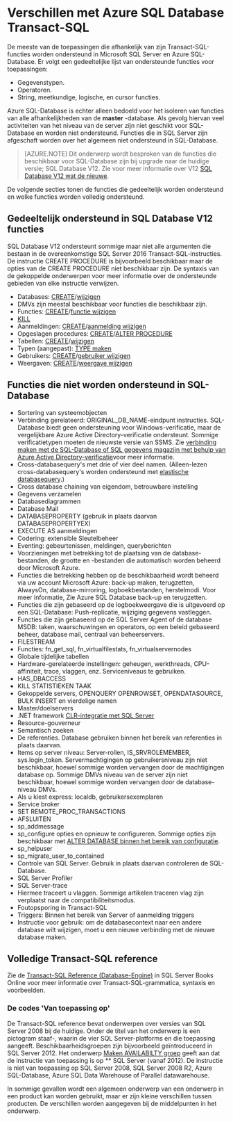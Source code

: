 <properties
   pageTitle="Niet ondersteund in Azure SQL Database T-SQL | Microsoft Azure"
   description="Transact-SQL-instructies die minder dan volledig worden ondersteund in Azure SQL-Database"
   services="sql-database"
   documentationCenter=""
   authors="BYHAM"
   manager="jhubbard"
   editor=""
   tags=""/>

<tags
   ms.service="sql-database"
   ms.devlang="na"
   ms.topic="article"
   ms.tgt_pltfrm="na"
   ms.workload="data-management"
   ms.date="08/30/2016"
   ms.author="rick.byham@microsoft.com"/>

# <a name="azure-sql-database-transact-sql-differences"></a>Verschillen met Azure SQL Database Transact-SQL


De meeste van de toepassingen die afhankelijk van zijn Transact-SQL-functies worden ondersteund in Microsoft SQL Server en Azure SQL-Database. Er volgt een gedeeltelijke lijst van ondersteunde functies voor toepassingen:

- Gegevenstypen.
- Operatoren.
- String, meetkundige, logische, en cursor functies.

Azure SQL-Database is echter alleen bedoeld voor het isoleren van functies van alle afhankelijkheden van de **master** -database. Als gevolg hiervan veel activiteiten van het niveau van de server zijn niet geschikt voor SQL-Database en worden niet ondersteund. Functies die in SQL Server zijn afgeschaft worden over het algemeen niet ondersteund in SQL-Database.

> [AZURE.NOTE]
> Dit onderwerp wordt besproken van de functies die beschikbaar voor SQL-Database zijn bij upgrade naar de huidige versie; SQL Database V12. Zie voor meer informatie over V12 [SQL Database V12 wat de nieuwe](sql-database-v12-whats-new.md).

De volgende secties tonen de functies die gedeeltelijk worden ondersteund en welke functies worden volledig ondersteund.


## <a name="features-partially-supported-in-sql-database-v12"></a>Gedeeltelijk ondersteund in SQL Database V12 functies

SQL Database V12 ondersteunt sommige maar niet alle argumenten die bestaan in de overeenkomstige SQL Server 2016 Transact-SQL-instructies. De instructie CREATE PROCEDURE is bijvoorbeeld beschikbaar maar de opties van de CREATE PROCEDURE niet beschikbaar zijn. De syntaxis van de gekoppelde onderwerpen voor meer informatie over de ondersteunde gebieden van elke instructie verwijzen.

- Databases: [CREATE](https://msdn.microsoft.com/library/dn268335.aspx )/[wijzigen](https://msdn.microsoft.com/library/ms174269.aspx)
- DMVs zijn meestal beschikbaar voor functies die beschikbaar zijn.
- Functies: [CREATE](https://msdn.microsoft.com/library/ms186755.aspx)/[functie wijzigen](https://msdn.microsoft.com/library/ms186967.aspx)
- [KILL](https://msdn.microsoft.com/library/ms173730.aspx) 
- Aanmeldingen: [CREATE](https://msdn.microsoft.com/library/ms189751.aspx)/[aanmelding wijzigen](https://msdn.microsoft.com/library/ms189828.aspx)
- Opgeslagen procedures: [CREATE](https://msdn.microsoft.com/library/ms187926.aspx)/[ALTER PROCEDURE](https://msdn.microsoft.com/library/ms189762.aspx)
- Tabellen: [CREATE](https://msdn.microsoft.com/library/dn305849.aspx)/[wijzigen](https://msdn.microsoft.com/library/ms190273.aspx)
- Typen (aangepast): [TYPE maken](https://msdn.microsoft.com/library/ms175007.aspx)
- Gebruikers: [CREATE](https://msdn.microsoft.com/library/ms173463.aspx)/[gebruiker wijzigen](https://msdn.microsoft.com/library/ms176060.aspx)
- Weergaven: [CREATE](https://msdn.microsoft.com/library/ms187956.aspx)/[weergave wijzigen](https://msdn.microsoft.com/library/ms173846.aspx)

## <a name="features-not-supported-in-sql-database"></a>Functies die niet worden ondersteund in SQL-Database

- Sortering van systeemobjecten
- Verbinding gerelateerd: ORIGINAL_DB_NAME-eindpunt instructies. SQL-Database biedt geen ondersteuning voor Windows-verificatie, maar de vergelijkbare Azure Active Directory-verificatie ondersteunt. Sommige verificatietypen moeten de nieuwste versie van SSMS. Zie [verbinding maken met de SQL-Database of SQL gegevens magazijn met behulp van Azure Active Directory-verificatie](sql-database-aad-authentication.md)voor meer informatie.
- Cross-databasequery's met drie of vier deel namen. (Alleen-lezen cross-databasequery's worden ondersteund met [elastische databasequery](sql-database-elastic-query-overview.md).)
- Cross database chaining van eigendom, betrouwbare instelling
- Gegevens verzamelen
- Databasediagrammen
- Database Mail
- DATABASEPROPERTY (gebruik in plaats daarvan DATABASEPROPERTYEX)
- EXECUTE AS aanmeldingen
- Codering: extensible Sleutelbeheer
- Eventing: gebeurtenissen, meldingen, queryberichten
- Voorzieningen met betrekking tot de plaatsing van de database-bestanden, de grootte en -bestanden die automatisch worden beheerd door Microsoft Azure.
- Functies die betrekking hebben op de beschikbaarheid wordt beheerd via uw account Microsoft Azure: back-up maken, terugzetten, AlwaysOn, database-mirroring, logboekbestanden, herstelmodi. Voor meer informatie, Zie Azure SQL Database back-up en terugzetten.
- Functies die zijn gebaseerd op de logboekweergave die is uitgevoerd op een SQL-Database: Push-replicatie, wijziging gegevens vastleggen.
- Functies die zijn gebaseerd op de SQL Server Agent of de database MSDB: taken, waarschuwingen en operators, op een beleid gebaseerd beheer, database mail, centraal van beheerservers.
- FILESTREAM
- Functies: fn_get_sql, fn_virtualfilestats, fn_virtualservernodes
- Globale tijdelijke tabellen
- Hardware-gerelateerde instellingen: geheugen, werkthreads, CPU-affiniteit, trace, vlaggen, enz. Serviceniveaus te gebruiken.
- HAS_DBACCESS
- KILL STATISTIEKEN TAAK
- Gekoppelde servers, OPENQUERY OPENROWSET, OPENDATASOURCE, BULK INSERT en vierdelige namen
- Master/doelservers
- .NET framework [CLR-integratie met SQL Server](http://msdn.microsoft.com/library/ms254963.aspx)
- Resource-gouverneur
- Semantisch zoeken
- De referenties. Database gebruiken binnen het bereik van referenties in plaats daarvan.
- Items op server niveau: Server-rollen, IS_SRVROLEMEMBER, sys.login_token. Servermachtigingen op gebruikersniveau zijn niet beschikbaar, hoewel sommige worden vervangen door de machtigingen database op. Sommige DMVs niveau van de server zijn niet beschikbaar, hoewel sommige worden vervangen door de database-niveau DMVs.
- Als u kiest express: localdb, gebruikersexemplaren
- Service broker
- SET REMOTE_PROC_TRANSACTIONS
- AFSLUITEN
- sp_addmessage
- sp_configure opties en opnieuw te configureren. Sommige opties zijn beschikbaar met [ALTER DATABASE binnen het bereik van configuratie](https://msdn.microsoft.com/library/mt629158.aspx).
- sp_helpuser
- sp_migrate_user_to_contained
- Controle van SQL Server. Gebruik in plaats daarvan controleren de SQL-Database.
- SQL Server Profiler
- SQL Server-trace
- Hiermee traceert u vlaggen. Sommige artikelen traceren vlag zijn verplaatst naar de compatibiliteitsmodus.
- Foutopsporing in Transact-SQL
- Triggers: Binnen het bereik van Server of aanmelding triggers
- Instructie voor gebruik: om de databasecontext naar een andere database wilt wijzigen, moet u een nieuwe verbinding met de nieuwe database maken.


## <a name="full-transact-sql-reference"></a>Volledige Transact-SQL reference

Zie de [Transact-SQL Reference (Database-Engine)](https://msdn.microsoft.com/library/bb510741.aspx) in SQL Server Books Online voor meer informatie over Transact-SQL-grammatica, syntaxis en voorbeelden. 

### <a name="about-the-applies-to-tags"></a>De codes 'Van toepassing op'

De Transact-SQL reference bevat onderwerpen over versies van SQL Server 2008 bij de huidige. Onder de titel van het onderwerp is een pictogram staaf-, waarin de vier SQL Server-platforms en die toepassing aangeeft. Beschikbaarheidsgroepen zijn bijvoorbeeld geïntroduceerd in SQL Server 2012. Het onderwerp [Maken AVAILABILTY groep](https://msdn.microsoft.com/library/ff878399.aspx) geeft aan dat de instructie van toepassing is op ** SQL Server (vanaf 2012). De instructie is niet van toepassing op SQL Server 2008, SQL Server 2008 R2, Azure SQL-Database, Azure SQL Data Warehouse of Parallel datawarehouse.

In sommige gevallen wordt een algemeen onderwerp van een onderwerp in een product kan worden gebruikt, maar er zijn kleine verschillen tussen producten. De verschillen worden aangegeven bij de middelpunten in het onderwerp.

